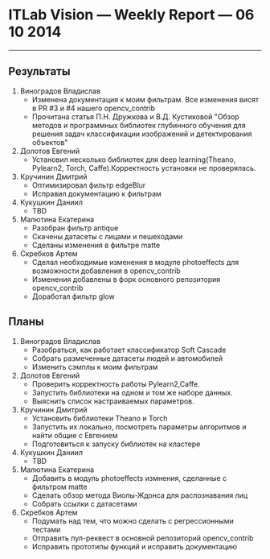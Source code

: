 # ITLab Vision — Weekly Report — 06 10 2014

----------------

## Результаты

  1. Виноградов Владислав
     - Изменена документация к моим фильтрам. Все изменения висят в PR #3 и #4 нашего opencv_contrib
     - Прочитана статья П.Н. Дружкова и В.Д. Кустиковой "Обзор методов и программных библиотек глубинного обучения для решения задач классификации изображений и детектирования объектов"
  1. Долотов Евгений
     - Установил несколько библиотек для deep learning(Theano, Pylearn2, Torch, Caffe).Корректность установки не проверялась.
  1. Кручинин Дмитрий
     - Оптимизировал фильтр edgeBlur
     - Исправил документацию к фильтрам
  1. Кукушкин Даниил
     - TBD
  1. Малютина Екатерина
     - Разобран фильтр antique
     - Скачены датасеты c лицами и пешеходами
     - Сделаны изменения в фильтре matte
  1. Скребков Артем
     - Сделал необходимые изменения в модуле photoeffects для возможности добавления в opencv_contrib
     - Изменения добавлены в форк основного репозитория opencv_contrib
     - Доработал фильтр glow

## Планы

  1. Виноградов Владислав
     - Разобраться, как работает классификатор Soft Cascade
     - Собрать размеченные датасеты людей и автомобилей
     - Изменить сэмплы к моим фильтрам
  1. Долотов Евгений
     - Проверить корректность работы Pylearn2,Caffe.
     - Запустить библиотеки на одном и том же наборе данных.
     - Выяснить список настраиваемых параметров.
  1. Кручинин Дмитрий
     - Установить библиотеки Theano и Torch
     - Запустить их локально, посмотреть параметры алгоритмов и найти общие с Евгением
     - Подготовиться к запуску библиотек на кластере
  1. Кукушкин Даниил
     - TBD
  1. Малютина Екатерина
     - Добавить в модуль photoeffects измнения, сделанные с фильтром matte
     - Сделать обзор метода Виолы-Ждонса для распознавания лиц
     - Собрать ссылки с датасетами
  1. Скребков Артем
     - Подумать над тем, что можно сделать с регрессионными тестами
     - Отправить пул-реквест в основной репозиторий opencv_contrib
     - Исправить прототипы функций и исправить документацию
